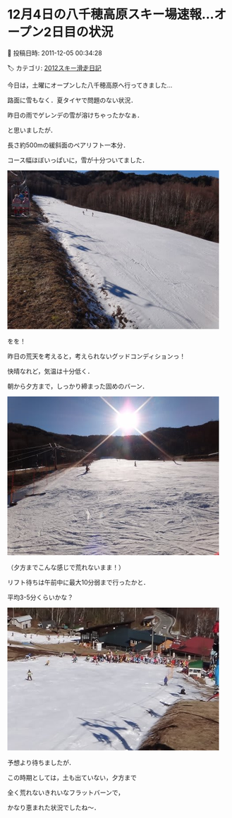 # 12月4日の八千穂高原スキー場速報…オープン2日目の状況

📅 投稿日時: 2011-12-05 00:34:28

🏷️ カテゴリ: [2012スキー滑走日記](cca3a0e9524e0203150f790b1fc3c71ad.md)

今日は，土曜にオープンした八千穂高原へ行ってきました…





路面に雪もなく．夏タイヤで問題のない状況．


昨日の雨でゲレンデの雪が溶けちゃったかなぁ．


と思いましたが．





長さ約500mの緩斜面のペアリフト一本分．


コース幅ほぼいっぱいに，雪が十分ついてました．




![a6f0548556a7496c954b11389d0ffb34.jpg](images/a6f0548556a7496c954b11389d0ffb34.jpg)




をを！


昨日の荒天を考えると，考えられないグッドコンディションっ！





快晴なれど，気温は十分低く．


朝から夕方まで，しっかり締まった固めのバーン．




![4c3bf34954b02e654ef3a8892cf6cf65.jpg](images/4c3bf34954b02e654ef3a8892cf6cf65.jpg)




（夕方までこんな感じで荒れないまま！）





リフト待ちは午前中に最大10分弱まで行ったかと．


平均3-5分くらいかな？




![9d0f7298795709c69fcefcc081dacfb7.jpg](images/9d0f7298795709c69fcefcc081dacfb7.jpg)




予想より待ちましたが．





この時期としては，土も出ていない，夕方まで


全く荒れないきれいなフラットバーンで，


かなり恵まれた状況でしたね～．
